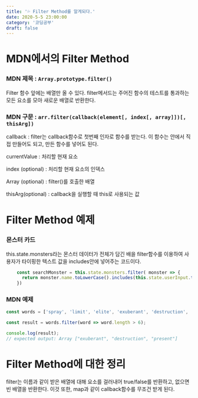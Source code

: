 ```yaml
---
title: '💦 Filter Method를 알게되다.'
date: 2020-5-5 23:00:00
category: '코딩공부'
draft: false
---
```


 



# MDN에서의 Filter Method

### MDN 제목 : `Array.prototype.filter()`

Filter 함수 앞에는 배열만 올 수 있다. filter메서드는 주어진 함수의 테스트를 통과하는 모든 요소를 모아 새로운 배열로 반환한다.



### MDN 구문 : `arr.filter(callback(element[, index[, array]])[, thisArg])`

callback : filter는 callback함수로 첫번째 인자로 함수를 받는다. 이 함수는 안에서 직접 만들어도 되고, 만든 함수를 넣어도 된다.

currentValue : 처리할 현재 요소

index (optional) : 처리할 현재 요소의 인덱스

Array (optional) : filter()를 호출한 배열

thisArg(optional) : callback을 실행할 때 this로 사용되는 값



# Filter Method 예제

### 몬스터 카드

this.state.monsters라는 몬스터 데이터가 전체가 담긴 배을 filter함수를 이용하여 사용자가 타이핑한 텍스트 값을 includes안에 넣어주는 코드이다.

```jsx
    const searchMonster = this.state.monsters.filter( monster => {
      return monster.name.toLowerCase().includes(this.state.userInput.toLowerCase())
    })
```



### MDN 예제

```jsx
const words = ['spray', 'limit', 'elite', 'exuberant', 'destruction', 'present'];

const result = words.filter(word => word.length > 6);

console.log(result);
// expected output: Array ["exuberant", "destruction", "present"]

```



# Filter Method에 대한 정리

filter는 이름과 같이 받은 배열에 대해 요소를 걸러내어 true/false를 반환하고, 없으면 빈 배열을 반환한다. 이것 또한, map과 같이 callback함수를 무조건 받게 된다.

